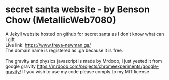 # secret santa website - by Benson Chow (MetallicWeb7080)
A Jekyll website hosted on github for secret santa as I don't know what can I gift<br>
Live link: https://www.freya-newman.ga/ <br>
The domain name is registered as .ga because it is free. <br><br>
The gravity and physics javascript is made by Mrdoob, I just yeeted it from google gravity
https://mrdoob.com/projects/chromeexperiments/google-gravity/
If you wish to use my code please comply to my MIT license
